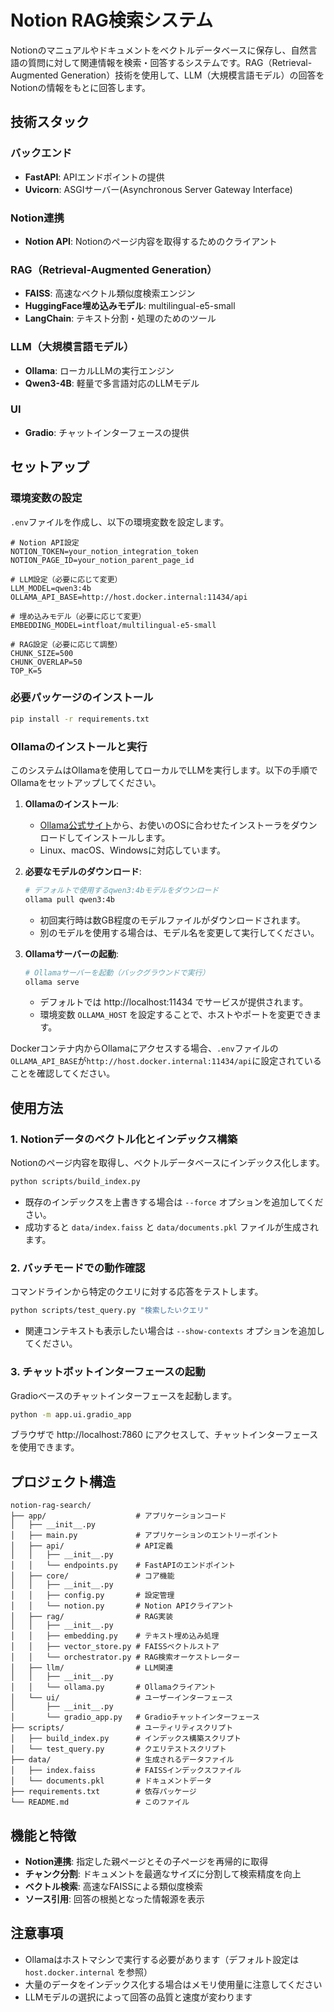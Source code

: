 # Notion RAG検索システム

Notionのマニュアルやドキュメントをベクトルデータベースに保存し、自然言語の質問に対して関連情報を検索・回答するシステムです。RAG（Retrieval-Augmented Generation）技術を使用して、LLM（大規模言語モデル）の回答をNotionの情報をもとに回答します。

## 技術スタック

### バックエンド
- **FastAPI**: APIエンドポイントの提供
- **Uvicorn**: ASGIサーバー(Asynchronous Server Gateway Interface)

### Notion連携
- **Notion API**: Notionのページ内容を取得するためのクライアント

### RAG（Retrieval-Augmented Generation）
- **FAISS**: 高速なベクトル類似度検索エンジン
- **HuggingFace埋め込みモデル**: multilingual-e5-small
- **LangChain**: テキスト分割・処理のためのツール

### LLM（大規模言語モデル）
- **Ollama**: ローカルLLMの実行エンジン
- **Qwen3-4B**: 軽量で多言語対応のLLMモデル

### UI
- **Gradio**: チャットインターフェースの提供

## セットアップ

### 環境変数の設定

`.env`ファイルを作成し、以下の環境変数を設定します。

```
# Notion API設定
NOTION_TOKEN=your_notion_integration_token
NOTION_PAGE_ID=your_notion_parent_page_id

# LLM設定（必要に応じて変更）
LLM_MODEL=qwen3:4b
OLLAMA_API_BASE=http://host.docker.internal:11434/api

# 埋め込みモデル（必要に応じて変更）
EMBEDDING_MODEL=intfloat/multilingual-e5-small

# RAG設定（必要に応じて調整）
CHUNK_SIZE=500
CHUNK_OVERLAP=50
TOP_K=5
```

### 必要パッケージのインストール

```bash
pip install -r requirements.txt
```

### Ollamaのインストールと実行

このシステムはOllamaを使用してローカルでLLMを実行します。以下の手順でOllamaをセットアップしてください。

1. **Ollamaのインストール**:
   - [Ollama公式サイト](https://ollama.com/download)から、お使いのOSに合わせたインストーラをダウンロードしてインストールします。
   - Linux、macOS、Windowsに対応しています。

2. **必要なモデルのダウンロード**:
   ```bash
   # デフォルトで使用するqwen3:4bモデルをダウンロード
   ollama pull qwen3:4b
   ```
   - 初回実行時は数GB程度のモデルファイルがダウンロードされます。
   - 別のモデルを使用する場合は、モデル名を変更して実行してください。

3. **Ollamaサーバーの起動**:
   ```bash
   # Ollamaサーバーを起動（バックグラウンドで実行）
   ollama serve
   ```
   - デフォルトでは http://localhost:11434 でサービスが提供されます。
   - 環境変数 `OLLAMA_HOST` を設定することで、ホストやポートを変更できます。

Dockerコンテナ内からOllamaにアクセスする場合、`.env`ファイルの`OLLAMA_API_BASE`が`http://host.docker.internal:11434/api`に設定されていることを確認してください。

## 使用方法

### 1. Notionデータのベクトル化とインデックス構築

Notionのページ内容を取得し、ベクトルデータベースにインデックス化します。

```bash
python scripts/build_index.py
```

* 既存のインデックスを上書きする場合は `--force` オプションを追加してください。
* 成功すると `data/index.faiss` と `data/documents.pkl` ファイルが生成されます。

### 2. バッチモードでの動作確認

コマンドラインから特定のクエリに対する応答をテストします。

```bash
python scripts/test_query.py "検索したいクエリ"
```

* 関連コンテキストも表示したい場合は `--show-contexts` オプションを追加してください。

### 3. チャットボットインターフェースの起動

Gradioベースのチャットインターフェースを起動します。

```bash
python -m app.ui.gradio_app
```

ブラウザで http://localhost:7860 にアクセスして、チャットインターフェースを使用できます。

## プロジェクト構造

```
notion-rag-search/
├── app/                    # アプリケーションコード
│   ├── __init__.py
│   ├── main.py             # アプリケーションのエントリーポイント
│   ├── api/                # API定義
│   │   ├── __init__.py
│   │   └── endpoints.py    # FastAPIのエンドポイント
│   ├── core/               # コア機能
│   │   ├── __init__.py
│   │   ├── config.py       # 設定管理
│   │   └── notion.py       # Notion APIクライアント
│   ├── rag/                # RAG実装
│   │   ├── __init__.py
│   │   ├── embedding.py    # テキスト埋め込み処理
│   │   ├── vector_store.py # FAISSベクトルストア
│   │   └── orchestrator.py # RAG検索オーケストレーター
│   ├── llm/                # LLM関連
│   │   ├── __init__.py
│   │   └── ollama.py       # Ollamaクライアント
│   └── ui/                 # ユーザーインターフェース
│       ├── __init__.py
│       └── gradio_app.py   # Gradioチャットインターフェース
├── scripts/                # ユーティリティスクリプト
│   ├── build_index.py      # インデックス構築スクリプト
│   └── test_query.py       # クエリテストスクリプト
├── data/                   # 生成されるデータファイル
│   ├── index.faiss         # FAISSインデックスファイル
│   └── documents.pkl       # ドキュメントデータ
├── requirements.txt        # 依存パッケージ
└── README.md               # このファイル
```

## 機能と特徴

- **Notion連携**: 指定した親ページとその子ページを再帰的に取得
- **チャンク分割**: ドキュメントを最適なサイズに分割して検索精度を向上
- **ベクトル検索**: 高速なFAISSによる類似度検索
- **ソース引用**: 回答の根拠となった情報源を表示

## 注意事項

- Ollamaはホストマシンで実行する必要があります（デフォルト設定は `host.docker.internal` を参照）
- 大量のデータをインデックス化する場合はメモリ使用量に注意してください
- LLMモデルの選択によって回答の品質と速度が変わります